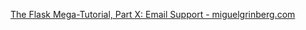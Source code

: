[The Flask Mega-Tutorial, Part X: Email Support - miguelgrinberg.com](https://blog.miguelgrinberg.com/post/the-flask-mega-tutorial-part-x-email-support)